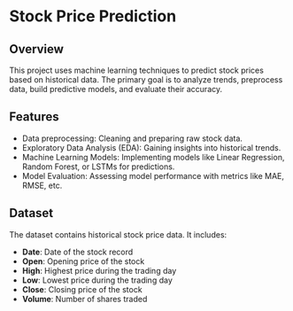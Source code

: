 # Stock Price Prediction

## Overview
This project uses machine learning techniques to predict stock prices based on historical data. The primary goal is to analyze trends, preprocess data, build predictive models, and evaluate their accuracy.

## Features
- Data preprocessing: Cleaning and preparing raw stock data.
- Exploratory Data Analysis (EDA): Gaining insights into historical trends.
- Machine Learning Models: Implementing models like Linear Regression, Random Forest, or LSTMs for predictions.
- Model Evaluation: Assessing model performance with metrics like MAE, RMSE, etc.

## Dataset
The dataset contains historical stock price data. It includes:
- **Date**: Date of the stock record
- **Open**: Opening price of the stock
- **High**: Highest price during the trading day
- **Low**: Lowest price during the trading day
- **Close**: Closing price of the stock
- **Volume**: Number of shares traded


